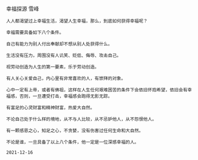 幸福探源
雪峰

    人人都渴望过上幸福生活，渴望人生幸福，那么，到底如何获得幸福呢？

    幸福需要具备如下八个条件。

    自己有能力为别人付出奉献却不想从别人处获得什么。

    生活没有压力，周围没有人讥笑、贬低、侮辱、攻击自己。

    视劳动创造为人生的第一要素，乐于劳动创造。

    有人关心关爱自己，内心里有非常喜欢的人，有崇拜的对象。

    心中一定有上帝，或者有佛祖，这样在人生任何艰难困苦的条件下会依旧怀抱希望，依旧会有幸福感，否则，一旦遭受打击，幸福感会跑得无影无踪。

    有富足的心灵财富和精神财富，热爱大自然。

    不论自己处于什么样的境地，从不与人比较，从不忌妒他人，从不怨恨他人。

    有一颗感恩之心，知足之心，不贪婪，没有伤害过任何生命和大自然。

    不论是谁，一旦具备了以上八个条件，他一定是一位深感幸福的人。

    2021-12-16



